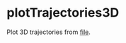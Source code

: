 # plotTrajectories3D

Plot 3D trajectories from [file](https://github.com/roboticslab-uc3m/tools/blob/bee2c7640a999f47b07c5bd155397e195c7d2e90/programs/plotTrajectories3D/plotTrajectories3D.py#L31).
